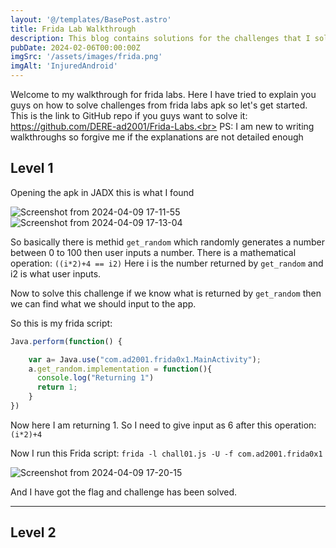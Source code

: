 ```yaml
---
layout: '@/templates/BasePost.astro'
title: Frida Lab Walkthrough
description: This blog contains solutions for the challenges that I solved from frida labs.
pubDate: 2024-02-06T00:00:00Z
imgSrc: '/assets/images/frida.png'
imgAlt: 'InjuredAndroid'
---
```


Welcome to my walkthrough for frida labs. Here I have tried to explain you guys on how to solve challenges from frida labs apk so let's get started.<br>
This is the link to GitHub repo if you guys want to solve it: https://github.com/DERE-ad2001/Frida-Labs.<br>
PS: I am new to writing walkthroughs so forgive me if the explanations are not detailed enough

## Level 1

Opening the apk in JADX this is what I found

![Screenshot from 2024-04-09 17-11-55](https://github.com/Akhil0202/Akhil0202.github.io/assets/66013822/a37c15ce-d628-4812-af4b-8a9b8cda7d51)
![Screenshot from 2024-04-09 17-13-04](https://github.com/Akhil0202/Akhil0202.github.io/assets/66013822/9bd45c0c-5985-4522-9eb5-cb70f208cbdb)

So basically there is  methid `get_random` which randomly generates a number between 0 to 100 then user inputs a number. There is a mathematical operation: `((i*2)+4 == i2)`
Here i is the number returned by `get_random` and i2 is what user inputs.

Now to solve this challenge if we know what is returned by `get_random` then we can find what we should input to the app.

So this is my frida script:

```JavaScript
Java.perform(function() {

    var a= Java.use("com.ad2001.frida0x1.MainActivity");
    a.get_random.implementation = function(){
      console.log("Returning 1")
      return 1;
    }
})
```
Now here I am returning 1. So I need to give input as 6 after this operation: `(i*2)+4`

Now I run this Frida script:
`frida -l chall01.js -U -f com.ad2001.frida0x1`

![Screenshot from 2024-04-09 17-20-15](https://github.com/Akhil0202/Akhil0202.github.io/assets/66013822/c0032d72-5dff-49ec-bfa3-e88b0f8bf21d)

And I have got the flag and challenge has been solved.

---
## Level 2

